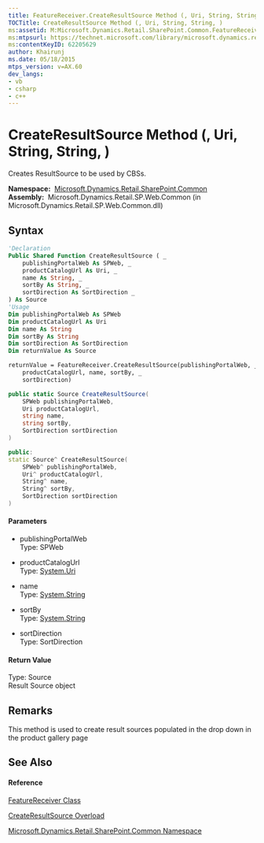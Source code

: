 ```yaml
---
title: FeatureReceiver.CreateResultSource Method (, Uri, String, String, ) (Microsoft.Dynamics.Retail.SharePoint.Common)
TOCTitle: CreateResultSource Method (, Uri, String, String, )
ms:assetid: M:Microsoft.Dynamics.Retail.SharePoint.Common.FeatureReceiver.CreateResultSource(Microsoft.SharePoint.SPWeb,System.Uri,System.String,System.String,Microsoft.Office.Server.Search.Query.SortDirection)
ms:mtpsurl: https://technet.microsoft.com/library/microsoft.dynamics.retail.sharepoint.common.featurereceiver.createresultsource(v=AX.60)
ms:contentKeyID: 62205629
author: Khairunj
ms.date: 05/18/2015
mtps_version: v=AX.60
dev_langs:
- vb
- csharp
- c++
---
```


# CreateResultSource Method (, Uri, String, String, )

Creates ResultSource to be used by CBSs.

**Namespace:**  [Microsoft.Dynamics.Retail.SharePoint.Common](microsoft-dynamics-retail-sharepoint-common-namespace.md)  
**Assembly:**  Microsoft.Dynamics.Retail.SP.Web.Common (in Microsoft.Dynamics.Retail.SP.Web.Common.dll)

## Syntax

``` vb
'Declaration
Public Shared Function CreateResultSource ( _
    publishingPortalWeb As SPWeb, _
    productCatalogUrl As Uri, _
    name As String, _
    sortBy As String, _
    sortDirection As SortDirection _
) As Source
'Usage
Dim publishingPortalWeb As SPWeb
Dim productCatalogUrl As Uri
Dim name As String
Dim sortBy As String
Dim sortDirection As SortDirection
Dim returnValue As Source

returnValue = FeatureReceiver.CreateResultSource(publishingPortalWeb, _
    productCatalogUrl, name, sortBy, _
    sortDirection)
```

``` csharp
public static Source CreateResultSource(
    SPWeb publishingPortalWeb,
    Uri productCatalogUrl,
    string name,
    string sortBy,
    SortDirection sortDirection
)
```

``` c++
public:
static Source^ CreateResultSource(
    SPWeb^ publishingPortalWeb, 
    Uri^ productCatalogUrl, 
    String^ name, 
    String^ sortBy, 
    SortDirection sortDirection
)
```

#### Parameters

  - publishingPortalWeb  
    Type: SPWeb  

<!-- end list -->

  - productCatalogUrl  
    Type: [System.Uri](https://technet.microsoft.com/library/txt7706a\(v=ax.60\))  

<!-- end list -->

  - name  
    Type: [System.String](https://technet.microsoft.com/library/s1wwdcbf\(v=ax.60\))  

<!-- end list -->

  - sortBy  
    Type: [System.String](https://technet.microsoft.com/library/s1wwdcbf\(v=ax.60\))  

<!-- end list -->

  - sortDirection  
    Type: SortDirection  

#### Return Value

Type: Source  
Result Source object  

## Remarks

This method is used to create result sources populated in the drop down in the product gallery page

## See Also

#### Reference

[FeatureReceiver Class](featurereceiver-class-microsoft-dynamics-retail-sharepoint-common.md)

[CreateResultSource Overload](featurereceiver-createresultsource-method-microsoft-dynamics-retail-sharepoint-common.md)

[Microsoft.Dynamics.Retail.SharePoint.Common Namespace](microsoft-dynamics-retail-sharepoint-common-namespace.md)

